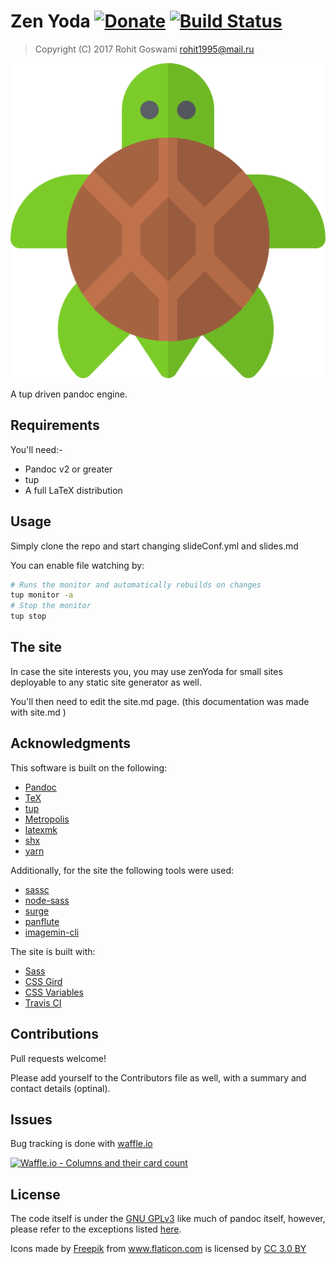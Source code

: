 # Zen Yoda  [![Donate](https://img.shields.io/badge/Donate-PayPal-blue.svg?style=for-the-badge)](https://www.paypal.me/HaoZeke/) [![Build Status](https://travis-ci.org/HaoZeke/zenYoda.svg?branch=master)](https://travis-ci.org/HaoZeke/zenYoda)  

> Copyright (C) 2017  Rohit Goswami <rohit1995@mail.ru>

![](src/img/turtle.png "Pandoc for turtles")

A tup driven pandoc engine.

## Requirements
You'll need:-

* Pandoc v2 or greater
* tup
* A full LaTeX distribution

## Usage

Simply clone the repo and start changing slideConf.yml and slides.md

You can enable file watching by:

```bash
# Runs the monitor and automatically rebuilds on changes
tup monitor -a
# Stop the monitor
tup stop
```

## The site
In case the site interests you, you may use zenYoda for small sites deployable to any static site generator as well.

You'll then need to edit the site.md page. (this documentation was made with site.md )

## Acknowledgments
This software is built on the following:

- [Pandoc](https://github.com/jgm/pandoc)
- [TeX](https://ctan.org/)
- [tup](http://gittup.org/tup/index.html)
- [Metropolis](https://github.com/matze/mtheme)
- [latexmk](http://mg.readthedocs.io/latexmk.html)
- [shx](https://github.com/shelljs/shx)
- [yarn](https://yarnpkg.com/en/)

Additionally, for the site the following tools were used:

- [sassc](https://github.com/sass/sassc)
- [node-sass](https://github.com/sass/node-sass)
- [surge](http://surge.sh)
- [panflute](http://scorreia.com/software/panflute/)
- [imagemin-cli](https://github.com/imagemin/imagemin-cli)

The site is built with:

- [Sass](http://sass-lang.com/)
- [CSS Gird](https://developer.mozilla.org/en-US/docs/Web/CSS/CSS_Grid_Layout)
- [CSS Variables](https://developer.mozilla.org/en-US/docs/Web/CSS/Using_CSS_variables)
- [Travis CI](https://travis-ci.org)

## Contributions
Pull requests welcome!

Please add yourself to the Contributors file as well, with a summary and contact details (optinal).

## Issues
Bug tracking is done with [waffle.io](https://waffle.io/)

[![Waffle.io - Columns and their card count](https://badge.waffle.io/HaoZeke/zenYoda.svg?columns=all)](https://waffle.io/HaoZeke/zenYoda)

## License
The code itself is under the [GNU GPLv3](https://choosealicense.com/licenses/gpl-3.0/) like much of pandoc itself, however, please refer to the exceptions listed [here](https://github.com/jgm/pandoc/blob/master/COPYRIGHT).

<div>Icons made by <a href="http://www.freepik.com" title="Freepik">Freepik</a> from <a href="https://www.flaticon.com/" title="Flaticon">www.flaticon.com</a> is licensed by <a href="http://creativecommons.org/licenses/by/3.0/" title="Creative Commons BY 3.0" target="_blank">CC 3.0 BY</a></div>